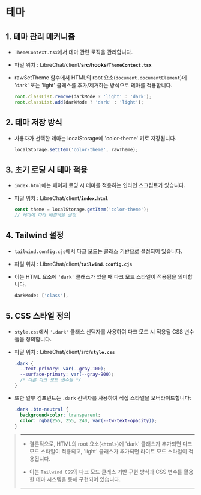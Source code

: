 # 테마

## **1. 테마 관리 메커니즘**
- `ThemeContext.tsx`에서 테마 관련 로직을 관리합니다.
- 파일 위치 : LibreChat/client/**src**/**hooks**/**`ThemeContext.tsx`**
- rawSetTheme 함수에서 HTML의 root 요소(`document.documentElement`)에\
  'dark' 또는 'light' 클래스를 추가/제거하는 방식으로 테마를 적용합니다.

  ```js
  root.classList.remove(darkMode ? 'light' : 'dark');
  root.classList.add(darkMode ? 'dark' : 'light');
  ```

## **2. 테마 저장 방식**
- 사용자가 선택한 테마는 localStorage에 'color-theme' 키로 저장됩니다.

  ```js
  localStorage.setItem('color-theme', rawTheme);
  ```

## **3. 초기 로딩 시 테마 적용**
- `index.html`에는 페이지 로딩 시 테마를 적용하는 인라인 스크립트가 있습니다.
- 파일 위치 : LibreChat/client/**`index.html`**

  ```js
  const theme = localStorage.getItem('color-theme');
  // 테마에 따라 배경색을 설정
  ```

## **4. Tailwind 설정**
- `tailwind.config.cjs`에서 다크 모드는 클래스 기반으로 설정되어 있습니다.
- 파일 위치 : LibreChat/client/**`tailwind.config.cjs`**
- 이는 HTML 요소에 `'dark'` 클래스가 있을 때 다크 모드 스타일이 적용됨을 의미합니다.

  ```js
  darkMode: ['class'],
  ```

## **5. CSS 스타일 정의**
- `style.css`에서 `'.dark'` 클래스 선택자를 사용하여 다크 모드 시 적용될 CSS 변수들을 정의합니다.
- 파일 위치 : LibreChat/client/src/**`style.css`**

  ```css
  .dark {
    --text-primary: var(--gray-100);
    --surface-primary: var(--gray-900);
    /* 다른 다크 모드 변수들 */
  }
  ```

- 또한 일부 컴포넌트는 `.dark` 선택자를 사용하여 직접 스타일을 오버라이드합니다:

  ```css
  .dark .btn-neutral {
    background-color: transparent;
    color: rgba(255, 255, 240, var(--tw-text-opacity));
  }
  ```

> ---
> - 결론적으로, HTML의 root 요소(`<html>`)에 'dark' 클래스가 추가되면 다크 모드 스타일이 적용되고, 'light' 클래스가 추가되면 라이트 모드 스타일이 적용됩니다.
>
> - 이는 `Tailwind CSS`의 다크 모드 클래스 기반 구현 방식과 CSS 변수를 활용한 테마 시스템을 통해 구현되어 있습니다.
> ---